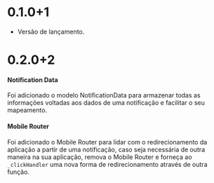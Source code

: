 # 0.1.0+1

- Versão de lançamento.

# 0.2.0+2

#### Notification Data

Foi adicionado o modelo NotificationData para armazenar todas as informações voltadas aos dados de uma notificação e facilitar o seu mapeamento.

#### Mobile Router

Foi adicionado o Mobile Router para lidar com o redirecionamento da aplicação a partir de uma notificação, caso seja necessária de outra maneira na sua aplicação, remova o Mobile Router e forneça ao `_clickHandler` uma nova forma de redirecionamento através de outra função.

